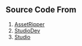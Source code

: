 ## Source Code From



1. [AssetRipper](https://github.com/AssetRipper/AssetRipper)
2. [StudioDev](https://github.com/Modder4869/StudioDev)
3. [Studio](https://github.com/AXiX-official/Studio) 